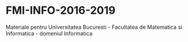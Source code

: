 # FMI-INFO-2016-2019
Materiale pentru Universitatea Bucuresti - Facultatea de Matematica si Informatica - domeniul Informatica
